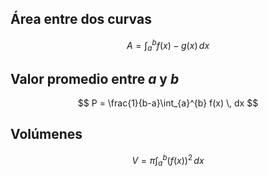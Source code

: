 ## Área entre dos curvas

$$
A = \int_{a}^{b} f(x) - g(x) \, dx
$$

## Valor promedio entre $a$ y $b$

$$
P  = \frac{1}{b-a}\int_{a}^{b} f(x) \, dx
$$

## Volúmenes

$$
V = \pi \int_{a}^{b} (f(x))^{2} \, dx
$$
